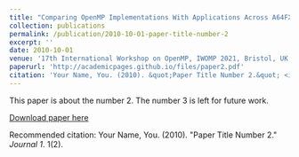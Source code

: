 ```yaml
---
title: "Comparing OpenMP Implementations With Applications Across A64FX Platforms"
collection: publications
permalink: /publication/2010-10-01-paper-title-number-2
excerpt: ''
date: 2010-10-01
venue: '17th International Workshop on OpenMP, IWOMP 2021, Bristol, UK, September 14--16, 2021, Proceedings 17'
paperurl: 'http://academicpages.github.io/files/paper2.pdf'
citation: 'Your Name, You. (2010). &quot;Paper Title Number 2.&quot; <i>Journal 1</i>. 1(2).'
---
```

This paper is about the number 2. The number 3 is left for future work.

[Download paper here](http://academicpages.github.io/files/paper2.pdf)

Recommended citation: Your Name, You. (2010). "Paper Title Number 2." <i>Journal 1</i>. 1(2).
